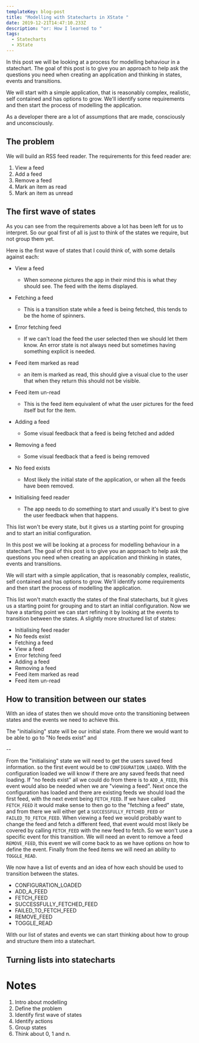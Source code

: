 ```yaml
---
templateKey: blog-post
title: "Modelling with Statecharts in XState "
date: 2019-12-21T14:47:10.233Z
description: "or: How I learned to "
tags:
  - Statecharts
  - XState
---
```


In this post we will be looking at a process for modelling behaviour in a statechart. The goal of this post is to give you an approach to help ask the questions you need when creating an application and thinking in states, events and transitions.

We will start with a simple application, that is reasonably complex, realistic, self contained and has options to grow. We'll identify some requirements and then start the process of modelling the application.

As a developer there are a lot of assumptions that are made, consciously and unconsciously.

## The problem

We will build an RSS feed reader. The requirements for this feed reader are:

1. View a feed
2. Add a feed
3. Remove a feed
4. Mark an item as read
5. Mark an item as unread

## The first wave of states

As you can see from the requirements above a lot has been left for us to interpret. So our goal first of all is just to think of the states we require, but not group them yet.

Here is the first wave of states that I could think of, with some details against each:

- View a feed

  - When someone pictures the app in their mind this is what they should see. The feed with the items displayed.

- Fetching a feed

  - This is a transition state while a feed is being fetched, this tends to be the home of spinners.

- Error fetching feed

  - If we can't load the feed the user selected then we should let them know. An error state is not always need but sometimes having something explicit is needed.

- Feed item marked as read

  - an item is marked as read, this should give a visual clue to the user that when they return this should not be visible.

- Feed item un-read

  - This is the feed item equivalent of what the user pictures for the feed itself but for the item.

- Adding a feed

  - Some visual feedback that a feed is being fetched and added

- Removing a feed

  - Some visual feedback that a feed is being removed

- No feed exists

  - Most likely the initial state of the application, or when all the feeds have been removed.

- Initialising feed reader

  - The app needs to do something to start and usually it's best to give the user feedback when that happens.

This list won't be every state, but it gives us a starting point for grouping and to start an initial configuration.

In this post we will be looking at a process for modelling behaviour in a statechart. The goal of this post is to give you an approach to help ask the questions you need when creating an application and thinking in states, events and transitions.

We will start with a simple application, that is reasonably complex, realistic, self contained and has options to grow. We'll identify some requirements and then start the process of modelling the application.

This list won't match exactly the states of the final statecharts, but it gives us a starting point for grouping and to start an initial configuration. Now we have a starting point we can start refining it by looking at the events to transition between the states. A slightly more structured list of states:

- Initialising feed reader
- No feeds exist
- Fetching a feed
- View a feed
- Error fetching feed
- Adding a feed
- Removing a feed
- Feed item marked as read
- Feed item un-read

## How to transition between our states

With an idea of states then we should move onto the transitioning between states and the events we need to achieve this.

The "initialising" state will be our initial state. From there we would want to be able to go to "No feeds exist" and

--

From the "initialising" state we will need to get the users saved feed information. so the first event would be to `CONFIGURATION_LOADED`. With the configuration loaded we will know if there are any saved feeds that need loading. If "no feeds exist" all we could do from there is to `ADD_A_FEED`, this event would also be needed when we are "viewing a feed". Next once the configuration has loaded and there are existing feeds we should load the first feed, with the next event being `FETCH_FEED`. If we have called `FETCH_FEED` it would make sense to then go to the "fetching a feed" state, and from there we will either get a `SUCCESSFULLY_FETCHED_FEED` or `FAILED_TO_FETCH_FEED`. When viewing a feed we would probably want to change the feed and fetch a different feed, that event would most likely be covered by calling `FETCH_FEED` with the new feed to fetch. So we won't use a specific event for this transition. We will need an event to remove a feed `REMOVE_FEED`, this event we will come back to as we have options on how to define the event. Finally from the feed items we will need an ability to `TOGGLE_READ`.

We now have a list of events and an idea of how each should be used to transition between the states.

- CONFIGURATION_LOADED
- ADD_A_FEED
- FETCH_FEED
- SUCCESSFULLY_FETCHED_FEED
- FAILED_TO_FETCH_FEED
- REMOVE_FEED
- TOGGLE_READ

With our list of states and events we can start thinking about how to group and structure them into a statechart.

## Turning lists into statecharts

# Notes

1. Intro about modelling
2. Define the problem
3. Identify first wave of states
4. Identify actions
5. Group states
6. Think about 0, 1 and n.